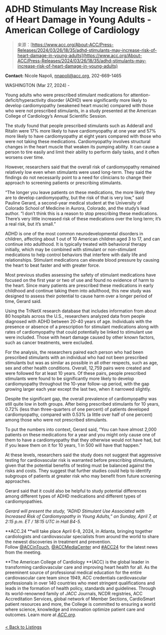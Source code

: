 <!--yml
category: 未分类
date: 2024-05-29 12:45:24
-->

# ADHD Stimulants May Increase Risk of Heart Damage in Young Adults - American College of Cardiology

> 来源：[https://www.acc.org/About-ACC/Press-Releases/2024/03/26/18/35/adhd-stimulants-may-increase-risk-of-heart-damage-in-young-adults](https://www.acc.org/About-ACC/Press-Releases/2024/03/26/18/35/adhd-stimulants-may-increase-risk-of-heart-damage-in-young-adults)

**Contact:** Nicole Napoli, nnapoli@acc.org, 202-669-1465

WASHINGTON (Mar 27, 2024) -

Young adults who were prescribed stimulant medications for attention-deficit/hyperactivity disorder (ADHD) were significantly more likely to develop cardiomyopathy (weakened heart muscle) compared with those who were not prescribed stimulants, in a study presented at the American College of Cardiology’s Annual Scientific Session.

The study found that people prescribed stimulants such as Adderall and Ritalin were 17% more likely to have cardiomyopathy at one year and 57% more likely to have cardiomyopathy at eight years compared with those who were not taking these medications. Cardiomyopathy involves structural changes in the heart muscle that weaken its pumping ability. It can cause a person to tire easily and limit their ability to perform daily tasks, and it often worsens over time.

However, researchers said that the overall risk of cardiomyopathy remained relatively low even when stimulants were used long-term. They said the findings do not necessarily point to a need for clinicians to change their approach to screening patients or prescribing stimulants.

“The longer you leave patients on these medications, the more likely they are to develop cardiomyopathy, but the risk of that is very low,” said Pauline Gerard, a second-year medical student at the University of Colorado School of Medicine in Aurora, Colorado, and the study’s lead author. “I don’t think this is a reason to stop prescribing these medications. There’s very little increased risk of these medications over the long term; it’s a real risk, but it’s small.”

ADHD is one of the most common neurodevelopmental disorders in children, affecting about 1 out of 10 American children aged 3 to 17, and can continue into adulthood. It is typically treated with behavioral therapy initially, which may be combined with stimulant or non-stimulant medications to help control behaviors that interfere with daily life and relationships. Stimulant medications can elevate blood pressure by causing the heart to beat faster and with greater force.

Most previous studies assessing the safety of stimulant medications have focused on the first year or two of use and found no evidence of harm to the heart. Since many patients are prescribed these medications in early childhood and continue taking them into adulthood, this new study was designed to assess their potential to cause harm over a longer period of time, Gerard said.

Using the TriNetX research database that includes information from about 80 hospitals across the U.S., researchers analyzed data from people diagnosed with ADHD between 20-40 years of age. Individuals with the presence or absence of a prescription for stimulant medications along with rates of cardiomyopathy that could potentially be linked to stimulant use were included. Those with heart damage caused by other known factors, such as cancer treatments, were excluded.

For the analysis, the researchers paired each person who had been prescribed stimulants with an individual who had not been prescribed stimulants but was as similar as possible in all other respects, such as age, sex and other health conditions. Overall, 12,759 pairs were created and were followed for at least 10 years. Of these pairs, people prescribed stimulants were found to be significantly more likely to develop cardiomyopathy throughout the 10-year follow-up period, with the gap growing larger each year except the last two, when it narrowed slightly.

Despite the significant gap, the overall prevalence of cardiomyopathy was still quite low in both groups. After being prescribed stimulants for 10 years, 0.72% (less than three-quarters of one percent) of patients developed cardiomyopathy, compared with 0.53% (a little over half of one percent) among those who were not prescribed stimulants.

To put the numbers into context, Gerard said, “You can have almost 2,000 patients on these medications for a year and you might only cause one of them to have a cardiomyopathy that they otherwise would not have had, but if you leave them on it for 10 years, 1 in 500 will have that happen.”

At these levels, researchers said the study does not suggest that aggressive testing for cardiovascular risk is warranted before prescribing stimulants, given that the potential benefits of testing must be balanced against the risks and costs. They suggest that further studies could help to identify subgroups of patients at greater risk who may benefit from future screening approaches.

Gerard said that it could also be helpful to study potential differences among different types of ADHD medications and different types of cardiomyopathies.

*Gerard will present the study, “ADHD Stimulant Use Associated with Increased Risk of Cardiomyopathy in Young Adults,” on Sunday, April 7, at 2:15 p.m. ET / 18:15 UTC in Hall B4-5.*

**ACC.24 **will take place April 6-8, 2024, in Atlanta, bringing together cardiologists and cardiovascular specialists from around the world to share the newest discoveries in treatment and prevention. Follow [@ACCinTouch](https://twitter.com/accintouch), [@ACCMediaCenter](https://twitter.com/accmediacenter) and [#ACC24](https://twitter.com/search?q=%23ACC24&src=typed_query) for the latest news from the meeting.

**The American College of Cardiology **(ACC) is the global leader in transforming cardiovascular care and improving heart health for all. As the preeminent source of professional medical education for the entire cardiovascular care team since 1949, ACC credentials cardiovascular professionals in over 140 countries who meet stringent qualifications and leads in the formation of health policy, standards and guidelines. Through its world-renowned family of *JACC* Journals, NCDR registries, ACC Accreditation Services, global network of Member Sections, CardioSmart patient resources and more, the College is committed to ensuring a world where science, knowledge and innovation optimize patient care and outcomes. Learn more at [*ACC.org*](http://www.acc.org/).

###

[< Back to Listings](#)